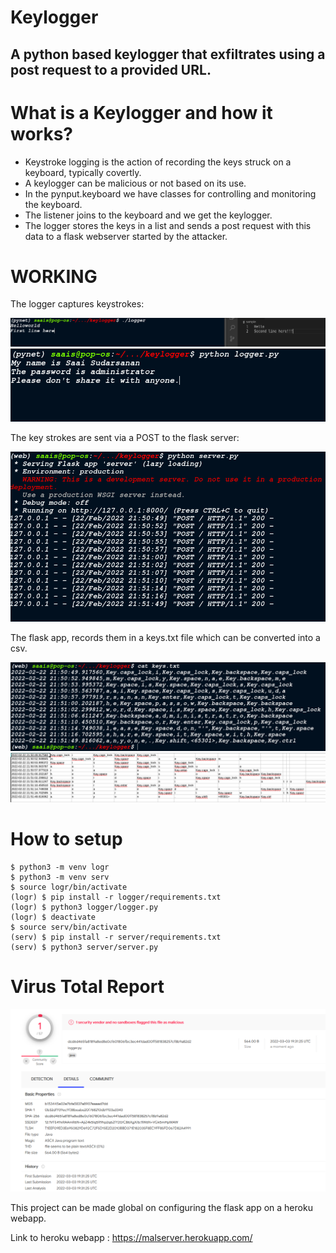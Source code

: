 # Keylogger
A python based keylogger that exfiltrates using a post request to a provided URL.
---

# What is a Keylogger and how it works?

* Keystroke logging is the action of recording the keys struck on a keyboard, typically covertly.
* A keylogger can be malicious or not based on its use.
* In the pynput.keyboard we have classes for controlling and monitoring the keyboard.
* The listener joins to the keyboard and we get the keylogger.
* The logger stores the keys in a list and sends a post request with this data to a flask webserver started by the attacker.

# WORKING

The logger captures keystrokes:
<center><img src="imgs/all.png"></center>
<center><img src="imgs/1.png"></center>

The key strokes are sent via a POST to the flask server:
<center><img src="imgs/2.png"></center>

The flask app, records them in a keys.txt file which can be converted into a csv.
<center><img src="imgs/keys.png"></center>

<center><img src="imgs/csv.png"></center>

# How to setup
```
$ python3 -m venv logr
$ python3 -m venv serv
$ source logr/bin/activate 
(logr) $ pip install -r logger/requirements.txt
(logr) $ python3 logger/logger.py
(logr) $ deactivate
$ source serv/bin/activate
(serv) $ pip install -r server/requirements.txt
(serv) $ python3 server/server.py
```

# Virus Total Report
<center><img src="imgs/virustotal.PNG" /></center>

This project can be made global on configuring the flask app on a heroku webapp.

Link to heroku webapp : https://malserver.herokuapp.com/
